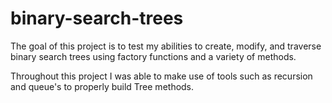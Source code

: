 # binary-search-trees

The goal of this project is to test my abilities to
create, modify, and traverse binary search trees using
factory functions and a variety of methods.

Throughout this project I was able to make use of
tools such as recursion and queue's to properly build
Tree methods.
